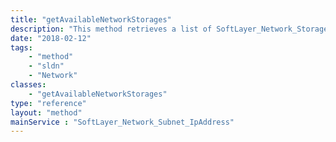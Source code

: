 ```yaml
---
title: "getAvailableNetworkStorages"
description: "This method retrieves a list of SoftLayer_Network_Storage volumes that can be authorized to this SoftLayer_Network_Subnet_IpAddress. "
date: "2018-02-12"
tags:
    - "method"
    - "sldn"
    - "Network"
classes:
    - "getAvailableNetworkStorages"
type: "reference"
layout: "method"
mainService : "SoftLayer_Network_Subnet_IpAddress"
---
```

